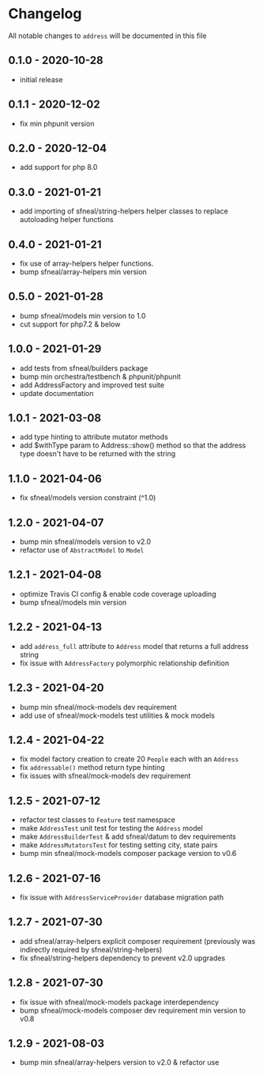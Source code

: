 # Changelog

All notable changes to `address` will be documented in this file

## 0.1.0 - 2020-10-28
- initial release


## 0.1.1 - 2020-12-02
- fix min phpunit version


## 0.2.0 - 2020-12-04
- add support for php 8.0


## 0.3.0 - 2021-01-21
- add importing of sfneal/string-helpers helper classes to replace autoloading helper functions


## 0.4.0 - 2021-01-21
- fix use of array-helpers helper functions. 
- bump sfneal/array-helpers min version 


## 0.5.0 - 2021-01-28
- bump sfneal/models min version to 1.0 
- cut support for php7.2 & below


## 1.0.0 - 2021-01-29
- add tests from sfneal/builders package
- bump min orchestra/testbench & phpunit/phpunit
- add AddressFactory and improved test suite
- update documentation


## 1.0.1 - 2021-03-08
- add type hinting to attribute mutator methods
- add $withType param to Address::show() method so that the address type doesn't have to be returned with the string


## 1.1.0 - 2021-04-06
- fix sfneal/models version constraint (^1.0)


## 1.2.0 - 2021-04-07
- bump min sfneal/models version to v2.0
- refactor use of `AbstractModel` to `Model`


## 1.2.1 - 2021-04-08
- optimize Travis CI config & enable code coverage uploading
- bump sfneal/models min version


## 1.2.2 - 2021-04-13
- add `address_full` attribute to `Address` model that returns a full address string
- fix issue with `AddressFactory` polymorphic relationship definition


## 1.2.3 - 2021-04-20
- bump min sfneal/mock-models dev requirement
- add use of sfneal/mock-models test utilities & mock models


## 1.2.4 - 2021-04-22
- fix model factory creation to create 20 `People` each with an `Address`
- fix `addressable()` method return type hinting
- fix issues with sfneal/mock-models dev requirement


## 1.2.5 - 2021-07-12
- refactor test classes to `Feature` test namespace
- make `AddressTest` unit test for testing the `Address` model
- make `AddressBuilderTest` & add sfneal/datum to dev requirements
- make `AddressMutatorsTest` for testing setting city, state pairs
- bump min sfneal/mock-models composer package version to v0.6


## 1.2.6 - 2021-07-16
- fix issue with `AddressServiceProvider` database migration path

 
## 1.2.7 - 2021-07-30
- add sfneal/array-helpers explicit composer requirement (previously was indirectly required by sfneal/string-helpers)
- fix sfneal/string-helpers dependency to prevent v2.0 upgrades


## 1.2.8 - 2021-07-30
- fix issue with sfneal/mock-models package interdependency
- bump sfneal/mock-models composer dev requirement min version to v0.8 


## 1.2.9 - 2021-08-03
- bump min sfneal/array-helpers version to v2.0 & refactor use
